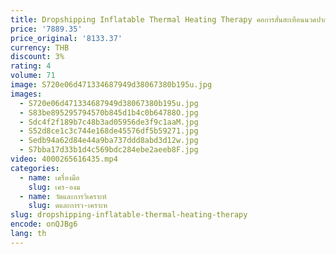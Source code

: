 ```yaml
---
title: Dropshipping Inflatable Thermal Heating Therapy คอการสั่นสะเทือนนวดปากมดลูกอุปกรณ์
price: '7889.35'
price_original: '8133.37'
currency: THB
discount: 3%
rating: 4
volume: 71
image: S720e06d471334687949d38067380b195u.jpg
images:
  - S720e06d471334687949d38067380b195u.jpg
  - S83be895295794570b845d1b4c0b64788O.jpg
  - Sdc4f2f189b7c48b3ad05956de3f9c1aaM.jpg
  - S52d8ce1c3c744e168de45576df5b59271.jpg
  - Sedb94a62d84e44a9ba737ddd8abd3d12w.jpg
  - S7bba17d33b1d4c569bdc284ebe2aeeb8F.jpg
video: 4000265616435.mp4
categories:
  - name: เครื่องมือ
    slug: เคร-องม
  - name: วัดและการวิเคราะห์
    slug: ดและการว-เคราะห
slug: dropshipping-inflatable-thermal-heating-therapy
encode: onQJBg6
lang: th
---
```

  
